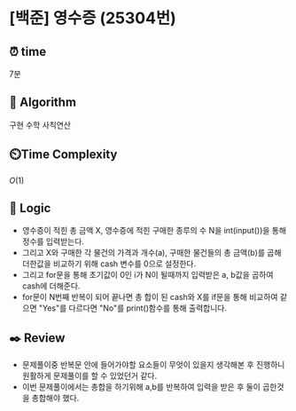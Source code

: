 # [백준] 영수증 (25304번)

## ⏰  **time**

7분

## :pushpin: **Algorithm**

구현
수학
사칙연산

## ⏲️**Time Complexity**

$O(1)$

## :round_pushpin: **Logic**

- 영수증이 적힌 총 금액 X, 영수증에 적힌 구매한 종루의 수 N을 int(input())을 통해 정수를 입력받는다.
- 그리고 X와 구매한 각 물건의 가격과 개수(a), 구매한 물건들의 총 금액(b)를 곱해 더한값을 비교하기 위해 cash 변수를 0으로 설정한다.
- 그리고 for문을 통해 초기값이 0인 i가 N이 될때까지 입력받은 a, b값을 곱하여 cash에 더해준다.
- for문이 N번째 반복이 되어 끝나면 총 합이 된 cash와 X를 if문을 통해 비교하여 같으면 "Yes"를 다르다면 "No"를 print()함수를 통해 출력합니다.

## :black_nib: **Review**

- 문제풀이중 반복문 안에 들어가야할 요소들이 무엇이 있을지 생각해본 후 진행하니 원활하게 문제풀이를 할 수 있었던거 같다.
- 이번 문제풀이에서는 총합을 하기위해 a,b를 반복하여 입력을 받은 후 둘이 곱한것을 총합해야 했다.